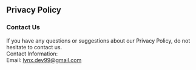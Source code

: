 Privacy Policy  
----------------
### Contact Us  
If you have any questions or suggestions about our Privacy Policy, do not hesitate to contact us.  
Contact Information:  
Email: lynx.dev99@gmail.com 
